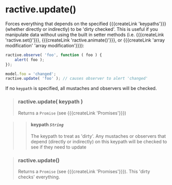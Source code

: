 # ractive.update()


Forces everything that depends on the specified {{{createLink 'keypaths'}}} (whether directly or indirectly) to be 'dirty checked'. This is useful if you manipulate data without using the built in setter methods (i.e. {{{createLink 'ractive.set()'}}}, {{{createLink 'ractive.animate()'}}}, or {{{createLink 'array modification' 'array modification'}}}):

```js
ractive.observe( 'foo', function ( foo ) {
	alert( foo );
});

model.foo = 'changed';
ractive.update( 'foo' ); // causes observer to alert 'changed'
```

If no `keypath` is specified, all mustaches and observers will be checked.


> ### ractive.update( keypath )
> Returns a `Promise` (see {{{createLink 'Promises'}}})

> > #### **keypath** *`String`*
> > The keypath to treat as 'dirty'. Any mustaches or observers that depend (directly or indirectly) on this keypath will be checked to see if they need to update


> ### ractive.update()
> Returns a `Promise` (see {{{createLink 'Promises'}}}). This 'dirty checks' everything.
